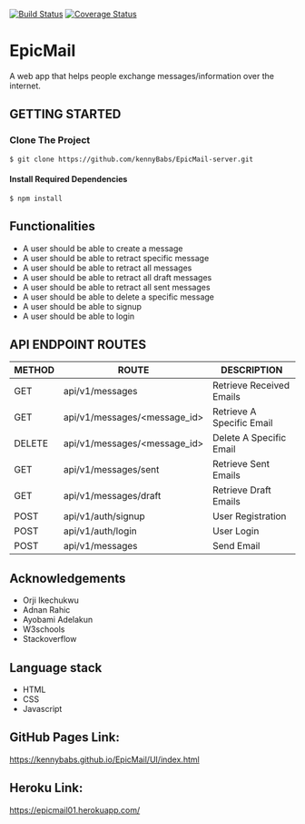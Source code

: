[![Build Status](https://travis-ci.org/KennyBabs/EpicMail.svg?branch=develop)](https://travis-ci.org/KennyBabs/EpicMail)
[![Coverage Status](https://coveralls.io/repos/github/KennyBabs/EpicMail/badge.svg?branch=develop)](https://coveralls.io/github/KennyBabs/EpicMail?branch=develop)
# EpicMail
A web app that helps people exchange messages/information over the internet.

## GETTING STARTED 

### Clone The Project

```
$ git clone https://github.com/kennyBabs/EpicMail-server.git
```
#### Install Required Dependencies

```
$ npm install
```

## Functionalities 
* A user should be able to create a message
* A user should be able to retract specific message
* A user should be able to retract all messages
* A user should be able to retract all draft messages
* A user should be able to retract all sent messages
* A user should be able to delete a specific message
* A user should be able to signup
* A user should be able to login

## API ENDPOINT ROUTES

| METHOD   | ROUTE                | DESCRIPTION                |
|----------|----------------------|----------------------------|
|  GET     | api/v1/messages      | Retrieve Received Emails   |
|  GET     | api/v1/messages/<message_id>      | Retrieve A Specific Email  |
|  DELETE  | api/v1/messages/<message_id>      | Delete A Specific Email    |
|  GET     | api/v1/messages/sent | Retrieve Sent Emails       |
|  GET     | api/v1/messages/draft | Retrieve Draft Emails       |
|  POST    | api/v1/auth/signup   | User Registration          |
|  POST    | api/v1/auth/login    | User Login                 |
|  POST    | api/v1/messages      | Send Email                 |

## Acknowledgements
* Orji Ikechukwu
* Adnan Rahic
* Ayobami Adelakun
* W3schools
* Stackoverflow

## Language stack
* HTML
* CSS
* Javascript

## GitHub Pages Link:
https://kennybabs.github.io/EpicMail/UI/index.html

## Heroku Link:
https://epicmail01.herokuapp.com/
